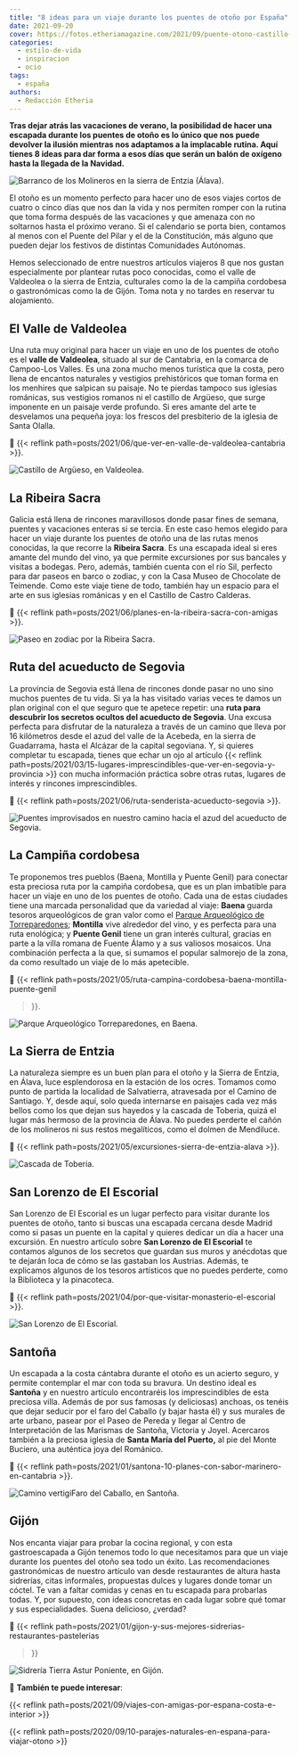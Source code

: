 ```yaml
---
title: "8 ideas para un viaje durante los puentes de otoño por España"
date: 2021-09-20
cover: https://fotos.etheriamagazine.com/2021/09/puente-otono-castillo-valdeolea.jpg
categories: 
  - estilo-de-vida
  - inspiracion
  - ocio
tags: 
  - españa
authors: 
  - Redacción Etheria
---
```


**Tras dejar atrás las vacaciones de verano, la posibilidad de hacer una escapada 
durante los puentes de otoño es lo único que nos puede devolver la ilusión mientras nos 
adaptamos a la implacable rutina. Aquí tienes 8 ideas para dar forma a esos días que 
serán un balón de oxígeno hasta la llegada de la Navidad.** 

![Barranco de los Molineros en la sierra de Entzia (Álava).](https://fotos.etheriamagazine.com/2021/09/barranco-molineros-sierra-entzia.jpg "Barranco de los Molineros en la sierra de Entzia (Álava).")

El otoño es un momento perfecto para hacer uno de esos viajes cortos de cuatro o cinco 
días que nos dan la vida y nos permiten romper con la rutina que toma forma después de 
las vacaciones y que amenaza con no soltarnos hasta el próximo verano. Si el calendario 
se porta bien, contamos al menos con el Puente del Pilar y el de la Constitución, más 
alguno que pueden dejar los festivos de distintas Comunidades Autónomas. 

Hemos seleccionado de entre nuestros artículos viajeros 8 que nos gustan especialmente 
por plantear rutas poco conocidas, como el valle de Valdeolea o la sierra de Entzia, 
culturales como la de la campiña cordobesa o gastronómicas como la de Gijón. Toma nota y 
no tardes en reservar tu alojamiento. 

## El Valle de Valdeolea

Una ruta muy original para hacer un viaje en uno de los puentes de otoño es el **valle 
de Valdeolea**, situado al sur de Cantabria, en la comarca de Campoo-Los Valles. Es una 
zona mucho menos turística que la costa, pero llena de encantos naturales y vestigios 
prehistóricos que toman forma en los menhires que salpican su paisaje. No te pierdas 
tampoco sus iglesias románicas, sus vestigios romanos ni el castillo de Argüeso, que 
surge imponente en un paisaje verde profundo. Si eres amante del arte te desvelamos una 
pequeña joya: los frescos del presbiterio de la iglesia de Santa Olalla. 

📌 {{< reflink path=posts/2021/06/que-ver-en-valle-de-valdeolea-cantabria >}}. 

![Castillo de Argüeso, en Valdeolea.](https://fotos.etheriamagazine.com/2021/09/puente-otono-castillo-valdeolea.jpg "Castillo de Argüeso, en Valdeolea.")

## La Ribeira Sacra

Galicia está llena de rincones maravillosos donde pasar fines de semana, puentes y 
vacaciones enteras si se tercia. En este caso hemos elegido para hacer un viaje durante 
los puentes de otoño una de las rutas menos conocidas, la que recorre la **Ribeira 
Sacra**. Es una escapada ideal si eres amante del mundo del vino, ya que permite 
excursiones por sus bancales y visitas a bodegas. Pero, además, también cuenta con el 
río Sil, perfecto para dar paseos en barco o zodiac, y con la Casa Museo de Chocolate de 
Teimende. Como este viaje tiene de todo, también hay un espacio para el arte en sus 
iglesias románicas y en el Castillo de Castro Calderas. 

📌 {{< reflink path=posts/2021/06/planes-en-la-ribeira-sacra-con-amigas >}}. 

![Paseo en zodiac por la Ribeira Sacra.](https://fotos.etheriamagazine.com/2021/09/puente-otono-ribeira-sacra-zodiac.jpg "Paseo en zodiac por la Ribeira Sacra. © Cynthia M.")

## Ruta del acueducto de Segovia

La provincia de Segovia está llena de rincones donde pasar no uno sino muchos puentes de 
tu vida. Si ya la has visitado varias veces te damos un plan original con el que seguro 
que te apetece repetir: una **ruta para descubrir los secretos ocultos del acueducto de 
Segovia**. Una excusa perfecta para disfrutar de la naturaleza a través de un camino que 
lleva por 16 kilómetros desde el azud del valle de la Acebeda, en la sierra de 
Guadarrama, hasta el Alcázar de la capital segoviana. Y, si quieres completar tu 
escapada, tienes que echar un ojo al artículo {{< reflink 
path=posts/2021/03/15-lugares-imprescindibles-que-ver-en-segovia-y-provincia >}} con 
mucha información práctica sobre otras rutas, lugares de interés y rincones 
imprescindibles. 

📌 {{< reflink path=posts/2021/06/ruta-senderista-acueducto-segovia >}}. 

![Puentes improvisados en nuestro camino hacia el azud del acueducto de Segovia.](https://fotos.etheriamagazine.com/2021/09/puente-otono-Segovia-azud-acueducto.jpg "Puentes improvisados en nuestro camino hacia el azud del acueducto de Segovia. © Yolanda Cardo")

## La Campiña cordobesa

Te proponemos tres pueblos (Baena, Montilla y Puente Genil) para conectar esta preciosa 
ruta por la campiña cordobesa, que es un plan imbatible para hacer un viaje en uno de 
los puentes de otoño. Cada una de estas ciudades tiene una marcada personalidad que da 
variedad al viaje: **Baena** guarda tesoros arqueológicos de gran valor como el [Parque 
Arqueológico de 
Torreparedones](https://www.andalucia.org/es/baena-turismo-cultural-parque-arqueologico-de-torreparedones); 
**Montilla** vive alrededor del vino, y es perfecta para una ruta enológica; y **Puente 
Genil** tiene un gran interés cultural, gracias en parte a la villa romana de Fuente 
Álamo y a sus valiosos mosaicos. Una combinación perfecta a la que, si sumamos el 
popular salmorejo de la zona, da como resultado un viaje de lo más apetecible. 

📌 {{< reflink path=posts/2021/05/ruta-campina-cordobesa-baena-montilla-puente-genil 
>}}. 

![Parque Arqueológico Torreparedones, en Baena.](https://fotos.etheriamagazine.com/2021/09/Puente-otono-cordoba-Torreparedones-vistas.jpg "Parque Arqueológico Torreparedones, en Baena. © Pedro Grifol")

## La Sierra de Entzia

La naturaleza siempre es un buen plan para el otoño y la Sierra de Entzia, en Álava, 
luce esplendorosa en la estación de los ocres. Tomamos como punto de partida la 
localidad de Salvatierra, atravesada por el Camino de Santiago. Y, desde aquí, solo 
queda internarse en paisajes cada vez más bellos como los que dejan sus hayedos y la 
cascada de Toberia, quizá el lugar más hermoso de la provincia de Álava. No puedes 
perderte el cañón de los molineros ni sus restos megalíticos, como el dolmen de 
Mendiluce. 

📌 {{< reflink path=posts/2021/05/excursiones-sierra-de-entzia-alava >}}. 

![Cascada de Toberia.](https://fotos.etheriamagazine.com/2021/09/puente-otono-cascada-toberia-mas-bonita-alava.jpg "Cascada de Toberia, en un impactante entorno natural de la sierra de Etnzia.")

## San Lorenzo de El Escorial

San Lorenzo de El Escorial es un lugar perfecto para visitar durante los puentes de 
otoño, tanto si buscas una escapada cercana desde Madrid como si pasas un puente en la 
capital y quieres dedicar un día a hacer una excursión. En nuestro artículo sobre **San 
Lorenzo de El Escorial** te contamos algunos de los secretos que guardan sus muros y 
anécdotas que te dejarán loca de cómo se las gastaban los Austrias. Además, te 
explicamos algunos de los tesoros artísticos que no puedes perderte, como la Biblioteca 
y la pinacoteca. 

📌 {{< reflink path=posts/2021/04/por-que-visitar-monasterio-el-escorial >}}. 

![San Lorenzo de El Escorial.](https://fotos.etheriamagazine.com/2021/09/puentes-otono-el-escorial.jpg "Neblina durante el amanecer de San Lorenzo de El Escorial. © Javier Santamarta")

## Santoña

Un escapada a la costa cántabra durante el otoño es un acierto seguro, y permite 
contemplar el mar con toda su bravura. Un destino ideal es **Santoña** y en nuestro 
artículo encontraréis los imprescindibles de esta preciosa villa. Además de por sus 
famosas (y deliciosas) anchoas, os tenéis que dejar seducir por el faro del Caballo (y 
bajar hasta él) y sus murales de arte urbano, pasear por el Paseo de Pereda y llegar al 
Centro de Interpretación de las Marismas de Santoña, Victoria y Joyel. Acercaros también 
a la preciosa iglesia de **Santa María del Puerto,** al pie del Monte Buciero, una 
auténtica joya del Románico. 

📌 {{< reflink path=posts/2021/01/santona-10-planes-con-sabor-marinero-en-cantabria >}}. 

![Camino vertigiFaro del Caballo, en Santoña.](https://fotos.etheriamagazine.com/2021/09/puentes-otono-faro-santona-cantabria.jpg "Camino vertiginoso para llegar al faro del Caballo, en Santoña.")

## Gijón

Nos encanta viajar para probar la cocina regional, y con esta gastroescapada a Gijón 
tenemos todo lo que necesitamos para que un viaje durante los puentes del otoño sea todo 
un éxito. Las recomendaciones gastronómicas de nuestro artículo van desde restaurantes 
de altura hasta sidrerías, citas informales, propuestas dulces y lugares donde tomar un 
cóctel. Te van a faltar comidas y cenas en tu escapada para probarlas todas. Y, por 
supuesto, con ideas concretas en cada lugar sobre qué tomar y sus especialidades. Suena 
delicioso, ¿verdad? 

📌 {{< reflink path=posts/2021/01/gijon-y-sus-mejores-sidrerias-restaurantes-pastelerias 
>}} 

![Sidrería Tierra Astur Poniente, en Gijón.](https://fotos.etheriamagazine.com/2021/09/puente-otono-gijon-Tierra-Astur-Poniente.jpg "Sidrería Tierra Astur Poniente, en Gijón.")

📌 **También te puede interesar**: 

{{< reflink path=posts/2021/09/viajes-con-amigas-por-espana-costa-e-interior >}} 

{{< reflink path=posts/2020/09/10-parajes-naturales-en-espana-para-viajar-otono >}}

